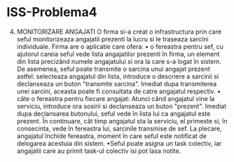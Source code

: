 # ISS-Problema4
4. MONITORIZARE ANGAJATI
O firma si-a creat o infrastructura prin care seful monitorizeaza angajatii prezenti la lucru si le traseaza
sarcini individuale. Firma are o aplicatie care ofera:
• o fereastra pentru sef, cu ajutorul careia seful vede lista angajatilor prezenti în firma, un
element din lista precizând numele angajatului si ora la care s-a logat în sistem. De asemenea,
seful poate transmite o sarcina unui angajat prezent astfel: selecteaza angajatul din lista,
introduce o descriere a sarcinii si declanseaza un buton "transmite sarcina". Imediat dupa
transmiterea unei sarcini, aceasta poate fi consultata de catre angajatul respectiv.
• câte o fereastra pentru fiecare angajat: Atunci când angajatul vine la serviciu, introduce ora
sosirii si declanseaza un buton "prezent". Imediat dupa declansarea butonului, seful vede în
lista lui ca angajatul este prezent. În continuare, cât timp angajatul sta la serviciu, el primeste
si, în consecinta, vede în fereastra lui, sarcinile transmise de sef. La plecare, angajatul închide
fereastra, moment în care seful este notificat de delogarea acestuia din sistem. 
•Seful poate asigna un task colectiv, iar angajatii care au primit task-ul colectiv isi pot lasa notite.
